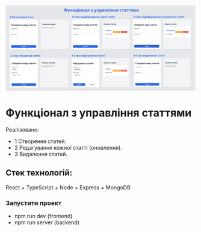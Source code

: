 ![картинка](src/assets/images/api.jpg)

# Функціонал з управління статтями

Реалізовано:

- 1 Створення статей.
- 2 Редагування кожної статті (оновлення).
- 3 Видалення статей.

## Стек технологій:

React + TypeScript + Node + Express + MongoDB

### Запустити проект

- npm run dev (frontend)
- npm run server (backend)
